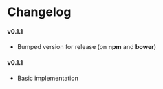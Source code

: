 # Changelog

#### v0.1.1

- Bumped version for release (on **npm** and **bower**)

#### v0.1.1

- Basic implementation